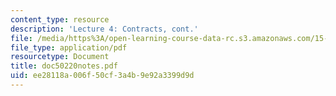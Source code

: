 ```yaml
---
content_type: resource
description: 'Lecture 4: Contracts, cont.'
file: /media/https%3A/open-learning-course-data-rc.s3.amazonaws.com/15-615-law-for-the-entrepreneur-and-manager-spring-2003/ee28118a006f50cf3a4b9e92a3399d9d_doc50220notes.pdf
file_type: application/pdf
resourcetype: Document
title: doc50220notes.pdf
uid: ee28118a-006f-50cf-3a4b-9e92a3399d9d
---
```

